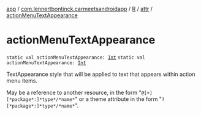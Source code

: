 [app](../../../index.md) / [com.lennertbontinck.carmeetsandroidapp](../../index.md) / [R](../index.md) / [attr](index.md) / [actionMenuTextAppearance](./action-menu-text-appearance.md)

# actionMenuTextAppearance

`static val actionMenuTextAppearance: `[`Int`](https://kotlinlang.org/api/latest/jvm/stdlib/kotlin/-int/index.html)
`static val actionMenuTextAppearance: `[`Int`](https://kotlinlang.org/api/latest/jvm/stdlib/kotlin/-int/index.html)

TextAppearance style that will be applied to text that appears within action menu items.

May be a reference to another resource, in the form "`@[+][*package*:]*type*/*name*`" or a theme attribute in the form "`?[*package*:]*type*/*name*`".

